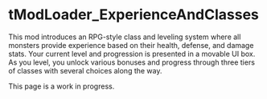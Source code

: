 # tModLoader_ExperienceAndClasses
This mod introduces an RPG-style class and leveling system where all monsters provide experience based on their health, defense, and damage stats. Your current level and progression is presented in a movable UI box. As you level, you unlock various bonuses and progress through three tiers of classes with several choices along the way.

This page is a work in progress.
